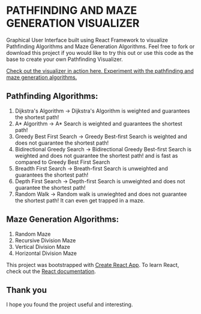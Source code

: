 # PATHFINDING AND MAZE GENERATION VISUALIZER

Graphical User Interface built using React Framework to visualize Pathfinding Algorithms and Maze Generation Algorithms. Feel free to fork or download this project if you would like to try this out or use this code as the base to create your own Pathfinding Visualizer.

[Check out the visualizer in action here. Experiment with the pathfinding and maze generation algorithms.](https://graph-algorithms-visualizer.vercel.app/)

## Pathfinding Algorithms:
1. Dijkstra's Algorithm -> Dijkstra's Algorithm is weighted and guarantees the shortest path!
2. A* Algorithm -> A* Search is weighted and guarantees the shortest path! 
3. Greedy Best First Search -> Greedy Best-first Search is weighted and does not guarantee the shortest path!
4. Bidirectional Greedy Search -> Bidirectional Greedy Best-first Search is weighted and does not guarantee the shortest path! and is fast as compared to Greedy Best First Search
5. Breadth First Search -> Breath-first Search is unweighted and guarantees the shortest path!
6. Depth First Search -> Depth-first Search is unweighted and does not guarantee the shortest path!
7. Random Walk -> Random walk is unwieghted and does not guarantee the shortest path! It can even get trapped in a maze.



## Maze Generation Algorithms:
1. Random Maze
2. Recursive Division Maze
3. Vertical Division Maze
4. Horizontal Division Maze

This project was bootstrapped with [Create React App](https://github.com/facebook/create-react-app). To learn React, check out the [React documentation](https://reactjs.org/).

## Thank you

I hope you found the project useful and interesting.
